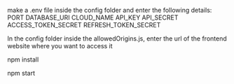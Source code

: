 make a .env file inside the config folder
    and enter the following details:
        PORT
        DATABASE_URI
        CLOUD_NAME
        API_KEY
        API_SECRET
        ACCESS_TOKEN_SECRET
        REFRESH_TOKEN_SECRET

In the config folder inside the allowedOrigins.js, enter the url of the frontend website where you want to access it

npm install

npm start